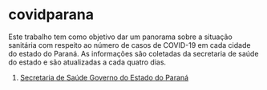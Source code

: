# covidparana

Este trabalho tem como objetivo dar um panorama sobre a situação sanitária com respeito ao número de casos de COVID-19 em cada cidade do estado do Paraná. As informações são coletadas da secretaria de saúde do estado e são atualizadas a cada quatro dias.

 1. [Secretaria de Saúde Governo do Estado do Paraná](https://www.saude.pr.gov.br/Pagina/Coronavirus-COVID-19)